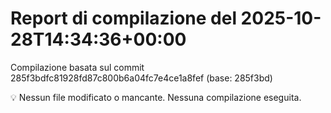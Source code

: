 # Report di compilazione del 2025-10-28T14:34:36+00:00

Compilazione basata sul commit 285f3bdfc81928fd87c800b6a04fc7e4ce1a8fef (base: 285f3bd)

💡 Nessun file modificato o mancante. Nessuna compilazione eseguita.
